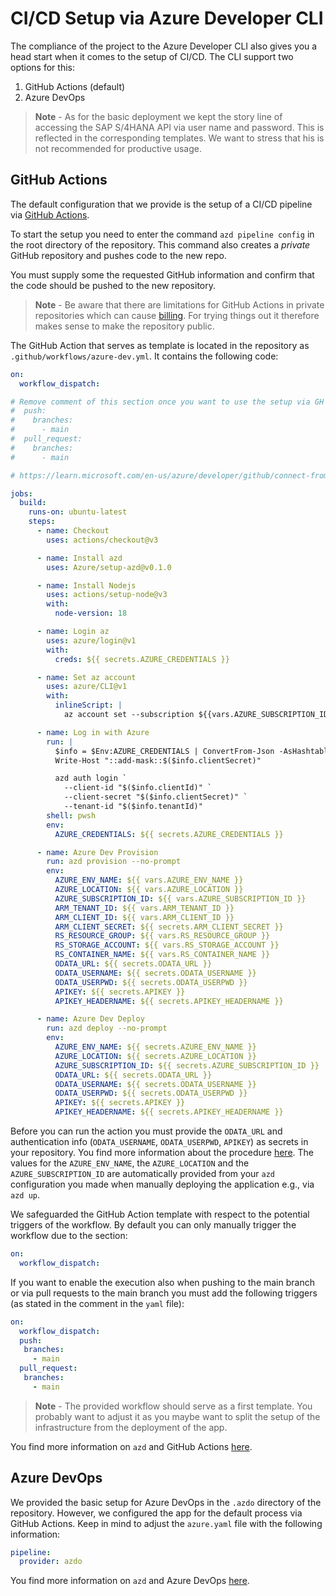 # CI/CD Setup via Azure Developer CLI

The compliance of the project to the Azure Developer CLI also gives you a head start when it comes to the setup of CI/CD. The CLI support two options for this:

1. GitHub Actions (default)
2. Azure DevOps

> **Note** - As for the basic deployment we kept the story line of accessing the SAP S/4HANA API via user name and password. This is reflected in the corresponding templates. We want to stress that his is not recommended for productive usage.

## GitHub Actions

The default configuration that we provide is the setup of a CI/CD pipeline via [GitHub Actions](https://docs.github.com/en/actions).

To start the setup you need to enter the command `azd pipeline config` in the root directory of the repository. This command also creates a *private* GitHub repository and pushes code to the new repo.

You must supply some the requested GitHub information and confirm that the code should be pushed to the new repository.

> **Note** - Be aware that there are limitations for GitHub Actions in private repositories which can cause [billing](https://docs.github.com/en/billing/managing-billing-for-github-actions/about-billing-for-github-actions). For trying things out it therefore makes sense to make the repository public.

The GitHub Action that serves as template is located in the repository as `.github/workflows/azure-dev.yml`. It contains the following code:

```yaml
on:
  workflow_dispatch:

# Remove comment of this section once you want to use the setup via GH Actions
#  push:
#    branches:
#      - main
#  pull_request:
#    branches:
#      - main

# https://learn.microsoft.com/en-us/azure/developer/github/connect-from-azure?tabs=azure-portal%2Clinux#set-up-azure-login-with-openid-connect-authentication

jobs:
  build:
    runs-on: ubuntu-latest
    steps:
      - name: Checkout
        uses: actions/checkout@v3

      - name: Install azd
        uses: Azure/setup-azd@v0.1.0

      - name: Install Nodejs
        uses: actions/setup-node@v3
        with:
          node-version: 18

      - name: Login az
        uses: azure/login@v1
        with:
          creds: ${{ secrets.AZURE_CREDENTIALS }}

      - name: Set az account
        uses: azure/CLI@v1
        with:
          inlineScript: |
            az account set --subscription ${{vars.AZURE_SUBSCRIPTION_ID}}

      - name: Log in with Azure
        run: |
          $info = $Env:AZURE_CREDENTIALS | ConvertFrom-Json -AsHashtable;
          Write-Host "::add-mask::$($info.clientSecret)"

          azd auth login `
            --client-id "$($info.clientId)" `
            --client-secret "$($info.clientSecret)" `
            --tenant-id "$($info.tenantId)"
        shell: pwsh
        env:
          AZURE_CREDENTIALS: ${{ secrets.AZURE_CREDENTIALS }}

      - name: Azure Dev Provision
        run: azd provision --no-prompt
        env:
          AZURE_ENV_NAME: ${{ vars.AZURE_ENV_NAME }}
          AZURE_LOCATION: ${{ vars.AZURE_LOCATION }}
          AZURE_SUBSCRIPTION_ID: ${{ vars.AZURE_SUBSCRIPTION_ID }}
          ARM_TENANT_ID: ${{ vars.ARM_TENANT_ID }}
          ARM_CLIENT_ID: ${{ vars.ARM_CLIENT_ID }}
          ARM_CLIENT_SECRET: ${{ secrets.ARM_CLIENT_SECRET }}
          RS_RESOURCE_GROUP: ${{ vars.RS_RESOURCE_GROUP }}
          RS_STORAGE_ACCOUNT: ${{ vars.RS_STORAGE_ACCOUNT }}
          RS_CONTAINER_NAME: ${{ vars.RS_CONTAINER_NAME }}
          ODATA_URL: ${{ secrets.ODATA_URL }}
          ODATA_USERNAME: ${{ secrets.ODATA_USERNAME }}
          ODATA_USERPWD: ${{ secrets.ODATA_USERPWD }}
          APIKEY: ${{ secrets.APIKEY }}
          APIKEY_HEADERNAME: ${{ secrets.APIKEY_HEADERNAME }}

      - name: Azure Dev Deploy
        run: azd deploy --no-prompt
        env:
          AZURE_ENV_NAME: ${{ secrets.AZURE_ENV_NAME }}
          AZURE_LOCATION: ${{ secrets.AZURE_LOCATION }}
          AZURE_SUBSCRIPTION_ID: ${{ secrets.AZURE_SUBSCRIPTION_ID }}
          ODATA_URL: ${{ secrets.ODATA_URL }}
          ODATA_USERNAME: ${{ secrets.ODATA_USERNAME }}
          ODATA_USERPWD: ${{ secrets.ODATA_USERPWD }}
          APIKEY: ${{ secrets.APIKEY }}
          APIKEY_HEADERNAME: ${{ secrets.APIKEY_HEADERNAME }}
```

Before you can run the action you must provide the `ODATA_URL` and authentication info (`ODATA_USERNAME`, `ODATA_USERPWD`, `APIKEY`) as secrets in your repository. You find more information about the procedure [here](https://docs.github.com/actions/security-guides/encrypted-secrets#creating-encrypted-secrets-for-a-repository).
The values for the `AZURE_ENV_NAME`, the `AZURE_LOCATION` and the `AZURE_SUBSCRIPTION_ID` are automatically provided from your `azd` configuration you made when manually deploying the application e.g., via `azd up`.

We safeguarded the GitHub Action template with respect to the potential triggers of the workflow. By default you can only manually trigger the workflow due to the section:

```yaml
on:
  workflow_dispatch:
```

If you want to enable the execution also when pushing to the main branch or via pull requests to the main branch you must add the following triggers (as stated in the comment in the `yaml` file):

```yaml
on:
  workflow_dispatch:
  push:
   branches:
     - main
  pull_request:
   branches:
     - main
```

> **Note** - The provided workflow should serve as a first template. You probably want to adjust it as you maybe want to split the setup of the infrastructure from the deployment of the app.

You find more information on `azd` and GitHub Actions [here](https://learn.microsoft.com/azure/developer/azure-developer-cli/configure-devops-pipeline?tabs=GitHub).

## Azure DevOps

We provided the basic setup for Azure DevOps in the `.azdo` directory of the repository. However, we configured the app for the default process via GitHub Actions. Keep in mind to adjust the `azure.yaml` file with the following information:

```yaml
pipeline:
  provider: azdo
```

You find more information on `azd` and Azure DevOps [here](https://learn.microsoft.com/azure/developer/azure-developer-cli/configure-devops-pipeline?tabs=azdo).
